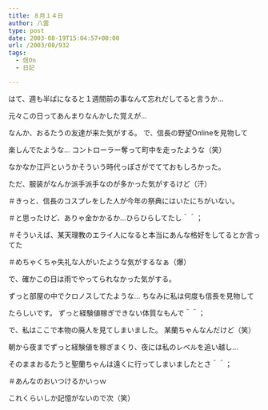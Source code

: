 ```yaml
---
title: ８月１４日
author: 八雲
type: post
date: 2003-08-19T15:04:57+00:00
url: /2003/08/932
tags:
  - 信On
  - 日記

---
```

はて、週も半ばになると１週間前の事なんて忘れだしてると言うか…
  
元々この日ってあんまりなんかした覚えが…

なんか、おるたうの友達が来た気がする。 で、信長の野望Onlineを見物して
  
楽しんでたような… コントローラー奪って町中を走ったような（笑）
  
なかなか江戸というかそういう時代っぽさがでてておもしろかった。
  
ただ、服装がなんか派手派手なのが多かった気がするけど（汗）
  
＃きっと、信長のコスプレをした人が今年の祭典にはいたにちがいない。
  
＃と思ったけど、ありゃ金かかるか…ひらひらしてたし＾＾；
  
＃そういえば、某天理教のエライ人になると本当にあんな格好をしてるとか言ってた
  
＃めちゃくちゃ失礼な人がいたような気がするなぁ（爆）

で、確かこの日は雨でやってられなかった気がする。
  
ずっと部屋の中でクロノスしてたような… ちなみに私は何度も信長を見物して
  
たらしいです。 ずっと経験値稼ぎできない体質なもんで＾＾；
  
で、私はここで本物の廃人を見てしまいました。 某蘭ちゃんなんだけど（笑）
  
朝から夜までずっと経験値を稼ぎまくり、夜には私のレベルを追い越し…
  
そのままおるたうと聖蘭ちゃんは遠くに行ってしまいましたとさ＾＾；
  
＃あんなのおいつけるかいっｗ

これくらいしか記憶がないので次（笑）
